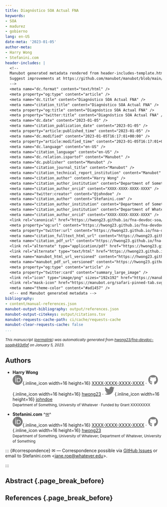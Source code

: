 ```yaml
---
title: Diagnóstico SOA Actual FNA
keywords:
- SOA
- madurez
- gobierno
lang: en-US
date-meta: '2023-01-05'
author-meta:
- Harry Wong
- Stefanini.com
header-includes: |
  <!--
  Manubot generated metadata rendered from header-includes-template.html.
  Suggest improvements at https://github.com/manubot/manubot/blob/main/manubot/process/header-includes-template.html
  -->
  <meta name="dc.format" content="text/html" />
  <meta property="og:type" content="article" />
  <meta name="dc.title" content="Diagnóstico SOA Actual FNA" />
  <meta name="citation_title" content="Diagnóstico SOA Actual FNA" />
  <meta property="og:title" content="Diagnóstico SOA Actual FNA" />
  <meta property="twitter:title" content="Diagnóstico SOA Actual FNA" />
  <meta name="dc.date" content="2023-01-05" />
  <meta name="citation_publication_date" content="2023-01-05" />
  <meta property="article:published_time" content="2023-01-05" />
  <meta name="dc.modified" content="2023-01-05T16:17:01+00:00" />
  <meta property="article:modified_time" content="2023-01-05T16:17:01+00:00" />
  <meta name="dc.language" content="en-US" />
  <meta name="citation_language" content="en-US" />
  <meta name="dc.relation.ispartof" content="Manubot" />
  <meta name="dc.publisher" content="Manubot" />
  <meta name="citation_journal_title" content="Manubot" />
  <meta name="citation_technical_report_institution" content="Manubot" />
  <meta name="citation_author" content="Harry Wong" />
  <meta name="citation_author_institution" content="Department of Something, University of Whatever" />
  <meta name="citation_author_orcid" content="XXXX-XXXX-XXXX-XXXX" />
  <meta name="twitter:creator" content="@johndoe" />
  <meta name="citation_author" content="Stefanini.com" />
  <meta name="citation_author_institution" content="Department of Something, University of Whatever" />
  <meta name="citation_author_institution" content="Department of Whatever, University of Something" />
  <meta name="citation_author_orcid" content="XXXX-XXXX-XXXX-XXXX" />
  <link rel="canonical" href="https://hwong23.github.io/fna-devdoc-soa/" />
  <meta property="og:url" content="https://hwong23.github.io/fna-devdoc-soa/" />
  <meta property="twitter:url" content="https://hwong23.github.io/fna-devdoc-soa/" />
  <meta name="citation_fulltext_html_url" content="https://hwong23.github.io/fna-devdoc-soa/" />
  <meta name="citation_pdf_url" content="https://hwong23.github.io/fna-devdoc-soa/manuscript.pdf" />
  <link rel="alternate" type="application/pdf" href="https://hwong23.github.io/fna-devdoc-soa/manuscript.pdf" />
  <link rel="alternate" type="text/html" href="https://hwong23.github.io/fna-devdoc-soa/v/493dfaf74ef6d606d3bb884763780f5e4f7205ce/" />
  <meta name="manubot_html_url_versioned" content="https://hwong23.github.io/fna-devdoc-soa/v/493dfaf74ef6d606d3bb884763780f5e4f7205ce/" />
  <meta name="manubot_pdf_url_versioned" content="https://hwong23.github.io/fna-devdoc-soa/v/493dfaf74ef6d606d3bb884763780f5e4f7205ce/manuscript.pdf" />
  <meta property="og:type" content="article" />
  <meta property="twitter:card" content="summary_large_image" />
  <link rel="icon" type="image/png" sizes="192x192" href="https://manubot.org/favicon-192x192.png" />
  <link rel="mask-icon" href="https://manubot.org/safari-pinned-tab.svg" color="#ad1457" />
  <meta name="theme-color" content="#ad1457" />
  <!-- end Manubot generated metadata -->
bibliography:
- content/manual-references.json
manubot-output-bibliography: output/references.json
manubot-output-citekeys: output/citations.tsv
manubot-requests-cache-path: ci/cache/requests-cache
manubot-clear-requests-cache: false
...
```







<small><em>
This manuscript
([permalink](https://hwong23.github.io/fna-devdoc-soa/v/493dfaf74ef6d606d3bb884763780f5e4f7205ce/))
was automatically generated
from [hwong23/fna-devdoc-soa@493dfaf](https://github.com/hwong23/fna-devdoc-soa/tree/493dfaf74ef6d606d3bb884763780f5e4f7205ce)
on January 5, 2023.
</em></small>



## Authors



+ **Harry Wong**
  <br>
    ![ORCID icon](images/orcid.svg){.inline_icon width=16 height=16}
    [XXXX-XXXX-XXXX-XXXX](https://orcid.org/XXXX-XXXX-XXXX-XXXX)
    · ![GitHub icon](images/github.svg){.inline_icon width=16 height=16}
    [hwong23](https://github.com/hwong23)
    · ![Twitter icon](images/twitter.svg){.inline_icon width=16 height=16}
    [johndoe](https://twitter.com/johndoe)
    <br>
  <small>
     Department of Something, University of Whatever
     · Funded by Grant XXXXXXXX
  </small>

+ **Stefanini.com**
  ^[✉](#correspondence)^<br>
    ![ORCID icon](images/orcid.svg){.inline_icon width=16 height=16}
    [XXXX-XXXX-XXXX-XXXX](https://orcid.org/XXXX-XXXX-XXXX-XXXX)
    · ![GitHub icon](images/github.svg){.inline_icon width=16 height=16}
    [hwong23](https://github.com/hwong23)
    <br>
  <small>
     Department of Something, University of Whatever; Department of Whatever, University of Something
  </small>


::: {#correspondence}
✉ — Correspondence possible via [GitHub Issues](https://github.com/hwong23/fna-devdoc-soa/issues)
or email to
Stefanini.com \<jane.roe@whatever.edu\>.


:::


## Abstract {.page_break_before}




## References {.page_break_before}

<!-- Explicitly insert bibliography here -->
<div id="refs"></div>

